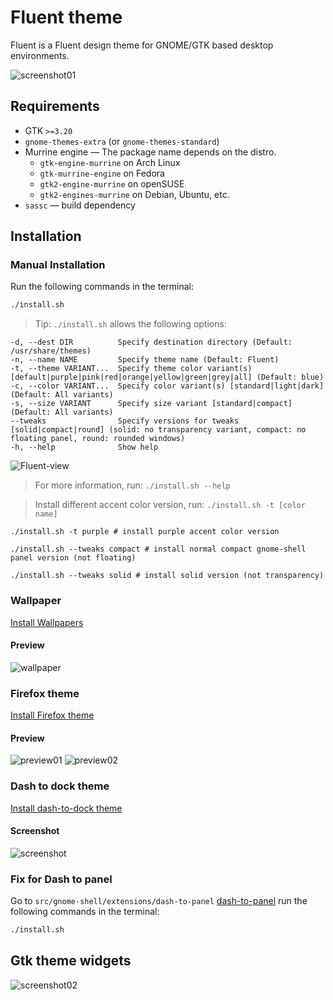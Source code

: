 # Fluent theme

Fluent is a Fluent design theme for GNOME/GTK based desktop environments.

![screenshot01](screenshot01.png?raw=true)

## Requirements

- GTK `>=3.20`
- `gnome-themes-extra` (or `gnome-themes-standard`)
- Murrine engine — The package name depends on the distro.
  - `gtk-engine-murrine` on Arch Linux
  - `gtk-murrine-engine` on Fedora
  - `gtk2-engine-murrine` on openSUSE
  - `gtk2-engines-murrine` on Debian, Ubuntu, etc.
- `sassc` — build dependency

## Installation

### Manual Installation

Run the following commands in the terminal:

```sh
./install.sh
```

> Tip: `./install.sh` allows the following options:

```
-d, --dest DIR          Specify destination directory (Default: /usr/share/themes)
-n, --name NAME         Specify theme name (Default: Fluent)
-t, --theme VARIANT...  Specify theme color variant(s) [default|purple|pink|red|orange|yellow|green|grey|all] (Default: blue)
-c, --color VARIANT...  Specify color variant(s) [standard|light|dark] (Default: All variants)
-s, --size VARIANT      Specify size variant [standard|compact] (Default: All variants)
--tweaks                Specify versions for tweaks [solid|compact|round] (solid: no transparency variant, compact: no floating panel, round: rounded windows)
-h, --help              Show help
```

![Fluent-view](Fluent-view.png?raw=true)

> For more information, run: `./install.sh --help`

> Install different accent color version, run: `./install.sh -t [color name]`

```
./install.sh -t purple # install purple accent color version

./install.sh --tweaks compact # install normal compact gnome-shell panel version (not floating)

./install.sh --tweaks solid # install solid version (not transparency)
```

### Wallpaper
[Install Wallpapers](src/wallpaper)

#### Preview
![wallpaper](src/wallpaper/wallpaper-1080p/wallpaper-default-flat.png?raw=true)

### Firefox theme
[Install Firefox theme](src/firefox)

#### Preview
![preview01](src/firefox/preview01.png?raw=true)
![preview02](src/firefox/preview02.png?raw=true)

### Dash to dock theme
[Install dash-to-dock theme](src/dash-to-dock)

#### Screenshot
![screenshot](src/dash-to-dock/screenshot.png?raw=true)

### Fix for Dash to panel
Go to `src/gnome-shell/extensions/dash-to-panel` [dash-to-panel](src/gnome-shell/extensions/dash-to-panel) run the following commands in the terminal:

```sh
./install.sh
```

## Gtk theme widgets
![screenshot02](screenshot02.png?raw=true)
